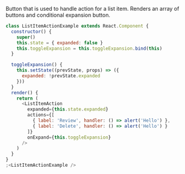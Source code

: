 Button that is used to handle action for a list item. Renders an array of buttons and conditional expansion button.

```js
class ListItemActionExample extends React.Component {
  constructor() {
    super()
    this.state = { expanded: false }
    this.toggleExpansion = this.toggleExpansion.bind(this)
  }

  toggleExpansion() {
    this.setState((prevState, props) => ({
      expanded: !prevState.expanded
    }))
  }
  render() {
    return (
      <ListItemAction
        expanded={this.state.expanded}
        actions={[
          { label: 'Review', handler: () => alert('Hello') },
          { label: 'Delete', handler: () => alert('Hello') }
        ]}
        onExpand={this.toggleExpansion}
      />
    )
  }
}
;<ListItemActionExample />
```
